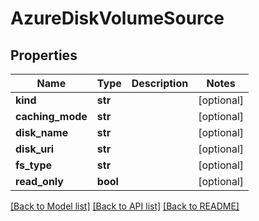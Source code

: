 # AzureDiskVolumeSource

## Properties
Name | Type | Description | Notes
------------ | ------------- | ------------- | -------------
**kind** | **str** |  | [optional] 
**caching_mode** | **str** |  | [optional] 
**disk_name** | **str** |  | [optional] 
**disk_uri** | **str** |  | [optional] 
**fs_type** | **str** |  | [optional] 
**read_only** | **bool** |  | [optional] 

[[Back to Model list]](../README.md#documentation-for-models) [[Back to API list]](../README.md#documentation-for-api-endpoints) [[Back to README]](../README.md)

